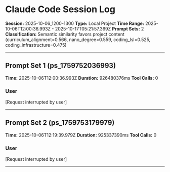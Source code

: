 # Claude Code Session Log

**Session:** 2025-10-06_1200-1300
**Type:** Local Project
**Time Range:** 2025-10-06T12:00:36.993Z - 2025-10-17T05:21:57.369Z
**Prompt Sets:** 2
**Classification:** Semantic similarity favors project content (curriculum_alignment=0.566, nano_degree=0.559, coding_lsl=0.525, coding_infrastructure=0.475)

---

<a name="ps_1759752036993"></a>
## Prompt Set 1 (ps_1759752036993)

**Time:** 2025-10-06T12:00:36.993Z
**Duration:** 926480376ms
**Tool Calls:** 0

### User

[Request interrupted by user]

---

<a name="ps_1759753179979"></a>
## Prompt Set 2 (ps_1759753179979)

**Time:** 2025-10-06T12:19:39.979Z
**Duration:** 925337390ms
**Tool Calls:** 0

### User

[Request interrupted by user]

---

